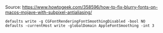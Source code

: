 Source: https://www.howtogeek.com/358596/how-to-fix-blurry-fonts-on-macos-mojave-with-subpixel-antialiasing/

```
defaults write -g CGFontRenderingFontSmoothingDisabled -bool NO
defaults -currentHost write -globalDomain AppleFontSmoothing -int 3
```
